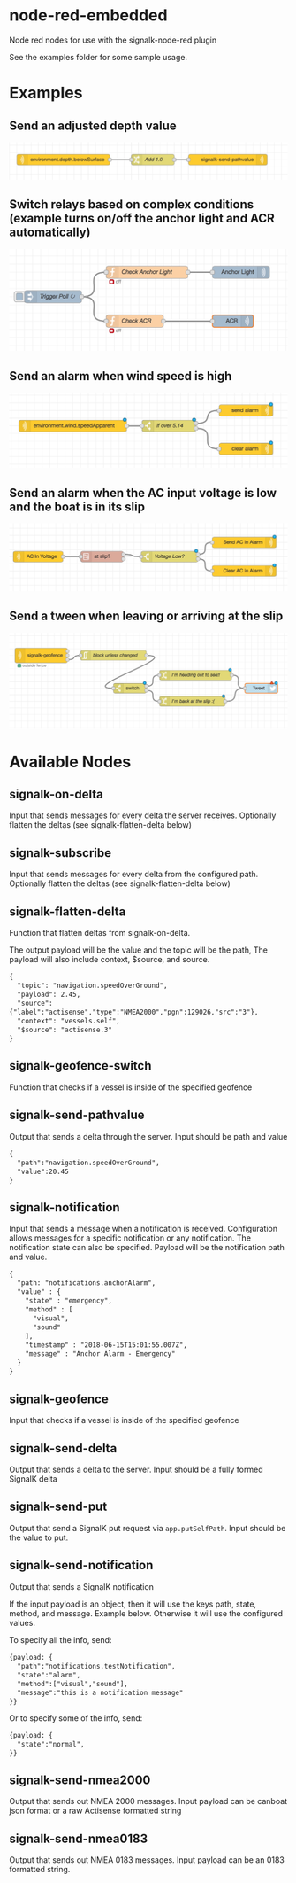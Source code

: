 # node-red-embedded
Node red nodes for use with the signalk-node-red plugin

See the examples folder for some sample usage.

# Examples

## Send an adjusted depth value
![Alt text](screens/adjust-depth.jpeg)

## Switch relays based on complex conditions (example turns on/off the anchor light and ACR automatically)
![Alt text](screens/switch-automation.jpeg)

## Send an alarm when wind speed is high
![Alt text](screens/high-wind-speed-alarm.jpeg)

## Send an alarm when the AC input voltage is low and the boat is in its slip
![Alt text](screens/ac-in-voltage-alarm.jpeg)

## Send a tween when leaving or arriving at the slip
![Alt text](screens/tweet-when-leaving.jpeg)


# Available Nodes

## signalk-on-delta

Input that sends messages for every delta the server receives. Optionally flatten the deltas (see signalk-flatten-delta below)

## signalk-subscribe

Input that sends messages for every delta from the configured path. Optionally flatten the deltas (see signalk-flatten-delta below)

## signalk-flatten-delta

Function that flatten deltas from signalk-on-delta.

The output payload will be the value and the topic will be the path, The payload will also include context, $source, and source.

```
{
  "topic": "navigation.speedOverGround",
  "payload": 2.45,
  "source": {"label":"actisense","type":"NMEA2000","pgn":129026,"src":"3"},
  "context": "vessels.self",
  "$source": "actisense.3"
}
```

## signalk-geofence-switch

Function that checks if a vessel is inside of the specified geofence

## signalk-send-pathvalue

Output that sends a delta through the server. Input should be path and value

```
{
  "path":"navigation.speedOverGround",
  "value":20.45
}
```

## signalk-notification

Input that sends a message when a notification is received. Configuration allows messages for a specific notification or any notification. The notification state can also be specified. Payload will be the notification path and value.

```
{
  "path: "notifications.anchorAlarm",
  "value" : {
    "state" : "emergency",
    "method" : [
      "visual",
      "sound"
    ],
    "timestamp" : "2018-06-15T15:01:55.007Z",
    "message" : "Anchor Alarm - Emergency"
  }
}
```

## signalk-geofence

Input that checks if a vessel is inside of the specified geofence

## signalk-send-delta

Output that sends a delta to the server. Input should be a fully formed SignalK delta

## signalk-send-put

Output that send a SignalK put request via `app.putSelfPath`. Input should be the value to put.

## signalk-send-notification

Output that sends a SignalK notification

If the input payload is an object, then it will use the keys path, state, method, and message. Example below. Otherwise  it will use the configured values.

To specify all the info, send:
```
{payload: {
  "path":"notifications.testNotification",
  "state":"alarm",
  "method":["visual","sound"],
  "message":"this is a notification message"
}}
```

Or to specify some of the info, send:
```
{payload: {
  "state":"normal",
}}
```

## signalk-send-nmea2000

Output that sends out NMEA 2000 messages. Input payload can be canboat json format or a raw Actisense formatted string

## signalk-send-nmea0183

Output that sends out NMEA 0183 messages. Input payload can be an 0183 formatted string.

